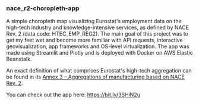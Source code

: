 ### nace_r2-choropleth-app

A simple choropleth map visualizing Eurostat's employment data on the high-tech
industry and knowledge-intensive services, as defined by NACE Rev. 2 (data code:
HTEC_EMP_REG2). The main goal of this project was to get my feet wet and
become more familiar with API requests, interactive geovisualization, app
frameworks and OS-level virtualization. The app was made using Streamlit and
Plotly and is deployed with Docker on AWS Elastic Beanstalk.

An exact definition of what comprises Eurostat's high-tech aggregation can be
found in its [Annex 3 – Aggregations of manufacturing based on NACE Rev. 2](https://ec.europa.eu/eurostat/cache/metadata/Annexes/htec_esms_an3.pdf).

You can check out the app here: https://bit.ly/3SHiN2u
